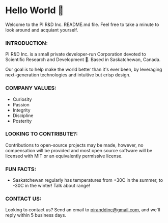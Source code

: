 # Hello World 👋

Welcome to the PI R&D Inc. README.md file. Feel free to take a minute to look around and acquiant yourself.

### INTRODUCTION:

PI R&D Inc. is a small private developer-run Corporation devoted to Scientific Research and Development 🔬. Based in Saskatchewan, Canada.

Our goal is to help make the world better than it's ever been, by leveraging next-generation technologies and intuitive but crisp design.

### COMPANY VALUES:

- Curiosity
- Passion
- Integrity
- Discipline
- Posterity

### LOOKING TO CONTRIBUTE?:

Contributions to open-source projects may be made, however, no compensation will be provided and most open source software will be licensed with MIT or an equivalently permissive license.

### FUN FACTS:

- Saskatchewan regularly has temperatures from +30C in the summer, to -30C in the winter! Talk about range!

### CONTACT US:

Looking to contact us? Send an email to piranddinc@gmail.com, and we'll reply within 5 business days.
